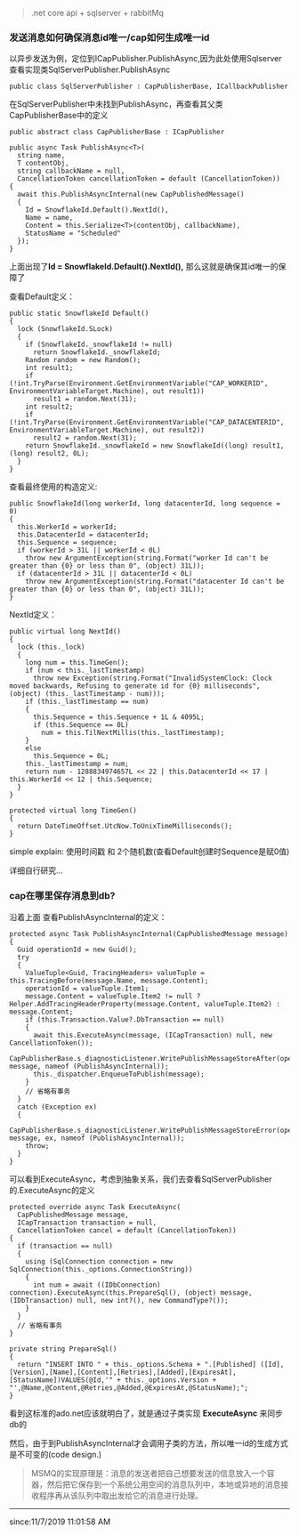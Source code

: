 
> .net core api + sqlserver + rabbitMq

### 发送消息如何确保消息id唯一/cap如何生成唯一id ###

以异步发送为例，定位到ICapPublisher.PublishAsync,因为此处使用Sqlserver 查看实现类SqlServerPublisher.PublishAsync

	public class SqlServerPublisher : CapPublisherBase, ICallbackPublisher

在SqlServerPublisher中未找到PublishAsync，再查看其父类CapPublisherBase中的定义

	public abstract class CapPublisherBase : ICapPublisher

	public async Task PublishAsync<T>(
      string name,
      T contentObj,
      string callbackName = null,
      CancellationToken cancellationToken = default (CancellationToken))
    {
      await this.PublishAsyncInternal(new CapPublishedMessage()
      {
        Id = SnowflakeId.Default().NextId(),
        Name = name,
        Content = this.Serialize<T>(contentObj, callbackName),
        StatusName = "Scheduled"
      });
    }

上面出现了**Id = SnowflakeId.Default().NextId(),** 那么这就是确保其id唯一的保障了

查看Default定义：

	public static SnowflakeId Default()
    {
      lock (SnowflakeId.SLock)
      {
        if (SnowflakeId._snowflakeId != null)
          return SnowflakeId._snowflakeId;
        Random random = new Random();
        int result1;
        if (!int.TryParse(Environment.GetEnvironmentVariable("CAP_WORKERID", EnvironmentVariableTarget.Machine), out result1))
          result1 = random.Next(31);
        int result2;
        if (!int.TryParse(Environment.GetEnvironmentVariable("CAP_DATACENTERID", EnvironmentVariableTarget.Machine), out result2))
          result2 = random.Next(31);
        return SnowflakeId._snowflakeId = new SnowflakeId((long) result1, (long) result2, 0L);
      }
    }

查看最终使用的构造定义:

	public SnowflakeId(long workerId, long datacenterId, long sequence = 0)
    {
      this.WorkerId = workerId;
      this.DatacenterId = datacenterId;
      this.Sequence = sequence;
      if (workerId > 31L || workerId < 0L)
        throw new ArgumentException(string.Format("worker Id can't be greater than {0} or less than 0", (object) 31L));
      if (datacenterId > 31L || datacenterId < 0L)
        throw new ArgumentException(string.Format("datacenter Id can't be greater than {0} or less than 0", (object) 31L));
    }

NextId定义：

	public virtual long NextId()
    {
      lock (this._lock)
      {
        long num = this.TimeGen();
        if (num < this._lastTimestamp)
          throw new Exception(string.Format("InvalidSystemClock: Clock moved backwards, Refusing to generate id for {0} milliseconds", (object) (this._lastTimestamp - num)));
        if (this._lastTimestamp == num)
        {
          this.Sequence = this.Sequence + 1L & 4095L;
          if (this.Sequence == 0L)
            num = this.TilNextMillis(this._lastTimestamp);
        }
        else
          this.Sequence = 0L;
        this._lastTimestamp = num;
        return num - 1288834974657L << 22 | this.DatacenterId << 17 | this.WorkerId << 12 | this.Sequence;
      }
    }

	protected virtual long TimeGen()
    {
      return DateTimeOffset.UtcNow.ToUnixTimeMilliseconds();
    }

simple explain: 使用时间戳 和 2个随机数(查看Default创建时Sequence是赋0值)

详细自行研究...

### cap在哪里保存消息到db? ###

沿着上面 查看PublishAsyncInternal的定义：

	protected async Task PublishAsyncInternal(CapPublishedMessage message)
    {
      Guid operationId = new Guid();
      try
      {
        ValueTuple<Guid, TracingHeaders> valueTuple = this.TracingBefore(message.Name, message.Content);
        operationId = valueTuple.Item1;
        message.Content = valueTuple.Item2 != null ? Helper.AddTracingHeaderProperty(message.Content, valueTuple.Item2) : message.Content;
        if (this.Transaction.Value?.DbTransaction == null)
        {
          await this.ExecuteAsync(message, (ICapTransaction) null, new CancellationToken());
          CapPublisherBase.s_diagnosticListener.WritePublishMessageStoreAfter(operationId, message, nameof (PublishAsyncInternal));
          this._dispatcher.EnqueueToPublish(message);
        }
		// 省略有事务
      }
      catch (Exception ex)
      {
        CapPublisherBase.s_diagnosticListener.WritePublishMessageStoreError(operationId, message, ex, nameof (PublishAsyncInternal));
        throw;
      }
    }

可以看到ExecuteAsync，考虑到抽象关系，我们去查看SqlServerPublisher的.ExecuteAsync的定义

	protected override async Task ExecuteAsync(
      CapPublishedMessage message,
      ICapTransaction transaction = null,
      CancellationToken cancel = default (CancellationToken))
    {
      if (transaction == null)
      {
        using (SqlConnection connection = new SqlConnection(this._options.ConnectionString))
        {
          int num = await ((IDbConnection) connection).ExecuteAsync(this.PrepareSql(), (object) message, (IDbTransaction) null, new int?(), new CommandType?());
        }
      }
      // 省略有事务
    }

    private string PrepareSql()
    {
      return "INSERT INTO " + this._options.Schema + ".[Published] ([Id],[Version],[Name],[Content],[Retries],[Added],[ExpiresAt],[StatusName])VALUES(@Id,'" + this._options.Version + "',@Name,@Content,@Retries,@Added,@ExpiresAt,@StatusName);";
    }

看到这标准的ado.net应该就明白了，就是通过子类实现 **ExecuteAsync** 来同步db的

然后，由于到PublishAsyncInternal才会调用子类的方法，所以唯一id的生成方式是不可变的(code design.)

> MSMQ的实现原理是：消息的发送者把自己想要发送的信息放入一个容器，然后把它保存到一个系统公用空间的消息队列中，本地或异地的消息接收程序再从该队列中取出发给它的消息进行处理。



----------

since:11/7/2019 11:01:58 AM 
